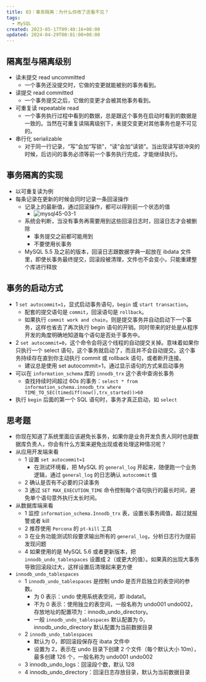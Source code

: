```yaml
---
title: 03｜事务隔离：为什么你改了还看不见？
tags:
  - MySQL
created: 2023-05-17T09:40:16+08:00
updated: 2024-04-29T00:01:00+08:00
---
```


## 隔离型与隔离级别

- 读未提交 read uncommitted
  - 一个事务还没提交时，它做的变更就能被别的事务看到。
- 读提交 read committed
  - 一个事务提交之后，它做的变更才会被其他事务看到。
- 可重复读 repeatable read
  - 一个事务执行过程中看到的数据，总是跟这个事务在启动时看到的数据是一致的。当然在可重复读隔离级别下，未提交变更对其他事务也是不可见的。
- 串行化 serializable
  - 对于同一行记录，“写”会加“写锁”，“读”会加“读锁”。当出现读写锁冲突的时候，后访问的事务必须等前一个事务执行完成，才能继续执行。

## 事务隔离的实现

- 以可重复读为例
- 每条记录在更新的时候会同时记录一条回滚操作
  - 记录上的最新值，通过回滚操作，都可以得到前一个状态的值
    - ![mysql45-03-1](https://cdn.jsdelivr.net/gh/11ze/static/images/mysql45-03-1.png)
  - 系统会判断，当没有事务再需要用到这些回滚日志时，回滚日志才会被删除
    - 事务提交之前都可能用到
    - 不要使用长事务
  - MySQL 5.5 及之前的版本，回滚日志跟数据字典一起放在 ibdata 文件里，即使长事务最终提交，回滚段被清理，文件也不会变小，只能重建整个库进行释放

## 事务的启动方式

- 1 `set autocommit=1`，显式启动事务语句，`begin` 或 `start transaction`。
  - 配套的提交语句是 `commit`，回滚语句是 `rollback`。
  - 如果执行 `commit work and chain`，则是提交事务并自动启动下一个事务，这样也省去了再次执行 begin 语句的开销。同时带来的好处是从程序开发的角度明确地知道每个语句是否处于事务中。
- 2 `set autocommit=0`，这个命令会将这个线程的自动提交关掉。意味着如果你只执行一个 select 语句，这个事务就启动了，而且并不会自动提交。这个事务持续存在直到你主动执行 commit 或 rollback 语句，或者断开连接。
  - 建议总是使用 set autocommit=1，通过显示语句的方式来启动事务
- 可以在 `information_schema` 库的 `innodb_trx` 这个表中查询长事务
  - 查找持续时间超过 60s 的事务：`select * from information_schema.innodb_trx where TIME_TO_SEC(timediff(now(),trx_started))>60`
- 执行 `begin` 后面的第一个 SQL 语句时，事务才真正启动，如 `select`

## 思考题

- 你现在知道了系统里面应该避免长事务，如果你是业务开发负责人同时也是数据库负责人，你会有什么方案来避免出现或者处理这种情况呢？
- 从应用开发端来看
  - 1 设置 `set autocommit=1`
    - 在测试环境看，把 MySQL 的 `general_log` 开起来，随便跑一个业务逻辑，通过 `general_log` 的日志确认 `autocommit` 值
  - 2 确认是否有不必要的只读事务
  - 3 通过 `SET MAX_EXECUTION_TIME` 命令控制每个语句执行的最长时间，避免单个语句意外执行太长时间。
- 从数据库端来看
  - 1 监控 `information_schema.Innodb_trx` 表，设置长事务阈值，超过就报警或者 kill
  - 2 推荐使用 `Percona` 的 `pt-kill` 工具
  - 3 在业务功能测试阶段要求输出所有的 `general_log`，分析日志行为提前发现问题
  - 4 如果使用的是 MySQL 5.6 或者更新版本，把 `innodb_undo_tablespaces` 设置成 2（或更大的值）。如果真的出现大事务导致回滚段过大，这样设置后清理起来更方便
- `innodb_undo_tablespaces`
  - 1 `innodb_undo_tablespaces` 是控制 undo 是否开启独立的表空间的参数。
    - 为 0 表示：undo 使用系统表空间，即 ibdata1。
    - 不为 0 表示：使用独立的表空间，一般名称为 undo001 undo002，存放地址的配置项为：innodb_undo_directory。
    - 一般 `innodb_undo_tablespaces` 默认配置为 0，innodb_undo_directory 默认配置为当前数据目录
  - 2 `innodb_undo_tablespaces`
    - 默认为 0，即回滚段保存在 ibata 文件中
    - 设置为 2，表示在 undo 目录下创建 2 个文件（每个默认大小 10m），最多创建 126 个，一般名称为 undo001 undo002
  - 3 innodb_undo_logs：回滚段个数，默认 128
  - 4 innodb_undo_directory：回滚日志存放目录，默认为当前数据目录
